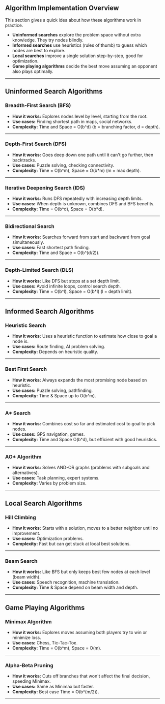 ## Algorithm Implementation Overview

This section gives a quick idea about how these algorithms work in practice.

- **Uninformed searches** explore the problem space without extra knowledge. They try nodes blindly.
- **Informed searches** use heuristics (rules of thumb) to guess which nodes are best to explore.
- **Local searches** improve a single solution step-by-step, good for optimization.
- **Game playing algorithms** decide the best move assuming an opponent also plays optimally.

---

## Uninformed Search Algorithms

### Breadth-First Search (BFS)  
- **How it works:** Explores nodes level by level, starting from the root.  
- **Use cases:** Finding shortest path in maps, social networks.  
- **Complexity:** Time and Space = O(b^d) (b = branching factor, d = depth).

---

### Depth-First Search (DFS)  
- **How it works:** Goes deep down one path until it can't go further, then backtracks.  
- **Use cases:** Puzzle solving, checking connectivity.  
- **Complexity:** Time = O(b^m), Space = O(b*m) (m = max depth).

---

### Iterative Deepening Search (IDS)  
- **How it works:** Runs DFS repeatedly with increasing depth limits.  
- **Use cases:** When depth is unknown, combines DFS and BFS benefits.  
- **Complexity:** Time = O(b^d), Space = O(b*d).

---

### Bidirectional Search  
- **How it works:** Searches forward from start and backward from goal simultaneously.  
- **Use cases:** Fast shortest path finding.  
- **Complexity:** Time and Space = O(b^(d/2)).

---

### Depth-Limited Search (DLS)  
- **How it works:** Like DFS but stops at a set depth limit.  
- **Use cases:** Avoid infinite loops, control search depth.  
- **Complexity:** Time = O(b^l), Space = O(b*l) (l = depth limit).

---

## Informed Search Algorithms

### Heuristic Search  
- **How it works:** Uses a heuristic function to estimate how close to goal a node is.  
- **Use cases:** Route finding, AI problem solving.  
- **Complexity:** Depends on heuristic quality.

---

### Best First Search  
- **How it works:** Always expands the most promising node based on heuristic.  
- **Use cases:** Puzzle solving, pathfinding.  
- **Complexity:** Time & Space up to O(b^m).

---

### A* Search  
- **How it works:** Combines cost so far and estimated cost to goal to pick nodes.  
- **Use cases:** GPS navigation, games.  
- **Complexity:** Time and Space O(b^d), but efficient with good heuristics.

---

### AO* Algorithm  
- **How it works:** Solves AND-OR graphs (problems with subgoals and alternatives).  
- **Use cases:** Task planning, expert systems.  
- **Complexity:** Varies by problem size.

---

## Local Search Algorithms

### Hill Climbing  
- **How it works:** Starts with a solution, moves to a better neighbor until no improvement.  
- **Use cases:** Optimization problems.  
- **Complexity:** Fast but can get stuck at local best solutions.

---

### Beam Search  
- **How it works:** Like BFS but only keeps best few nodes at each level (beam width).  
- **Use cases:** Speech recognition, machine translation.  
- **Complexity:** Time & Space depend on beam width and depth.

---

## Game Playing Algorithms

### Minimax Algorithm  
- **How it works:** Explores moves assuming both players try to win or minimize loss.  
- **Use cases:** Chess, Tic-Tac-Toe.  
- **Complexity:** Time = O(b^m), Space = O(m).

---

### Alpha-Beta Pruning  
- **How it works:** Cuts off branches that won't affect the final decision, speeding Minimax.  
- **Use cases:** Same as Minimax but faster.  
- **Complexity:** Best case Time = O(b^(m/2)).

---
